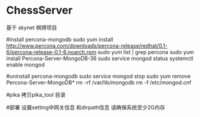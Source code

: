 # ChessServer
基于 skynet 棋牌项目

#install percona-mongodb 
sudo yum install http://www.percona.com/downloads/percona-release/redhat/0.1-6/percona-release-0.1-6.noarch.rpm
sudo yum list | grep percona
sudo yum install Percona-Server-MongoDB-36
sudo service mongod status
systemctl enable mongod

#uninstall percona-mongodb
sudo service mongod stop
sudo yum remove Percona-Server-MongoDB*
rm -rf /var/lib/mongodb
rm -f /etc/mongod.cnf

#pika
拷贝pika_tool 目录

#部署
设置setting中网关信息 和dirpath信息
请确保系统至少2G内存